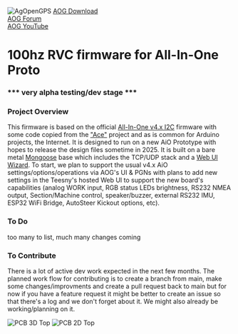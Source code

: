 ![AgOpenGPS](https://github.com/chriskinal/AiO_GUI/blob/Matt-Readme/media/agopengps%20name%20logo.png)
[AOG Download](https://github.com/agopengps-official/AgOpenGPS/releases)<br>
[AOG Forum](https://discourse.agopengps.com/)<br>
[AOG YouTube](https://youtube.com/@AgOpenGPS)

# 100hz RVC firmware for All-In-One Proto
### *** very alpha testing/dev stage ***

### Project Overview
This firmware is based on the official [All-In-One v4.x I2C](https://github.com/AgOpenGPS-Official/Firmware_Teensy_AiO-v4_I2C) firmware with some code copied from the ["Ace"](https://github.com/farmerbriantee/Ace) project and as is common for Arduino projects, the Internet. It is designed to run on a new AiO Prototype with hopes to release the design files sometime in 2025. It is built on a bare metal [Mongoose](https://mongoose.ws/documentation) base which includes the TCP/UDP stack and a [Web UI Wizard](https://mongoose.ws/wizard/#/). To start, we plan to support the usual v4.x AiO settings/options/operations via AOG's UI & PGNs with plans to add new settings in the Teesny's hosted Web UI to support the new board's capabilities (analog WORK input, RGB status LEDs brightness, RS232 NMEA output, Section/Machine control, speaker/buzzer, external RS232 IMU, ESP32 WiFi Bridge, AutoSteer Kickout options, etc).

### To Do
too many to list, much many changes coming

### To Contribute
There is a lot of active dev work expected in the next few months. The planned work flow for contributing is to create a branch from main, make some changes/improvments and create a pull request back to main but for now if you have a feature request it might be better to create an issue so that there's a log and we don't forget about it. We might also already be working/planning on it.

![PCB 3D Top](https://github.com/chriskinal/AiO_GUI/blob/Matt-Readme/media/top%203d.png)
![PCB 2D Top](https://github.com/chriskinal/AiO_GUI/blob/Matt-Readme/media/top%202d.png)

